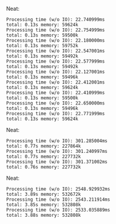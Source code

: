 
Neat:

	Processing time (w/o IO): 22.740999ms
	total: 0.13s memory: 59624k
	Processing time (w/o IO): 22.754999ms
	total: 0.13s memory: 59500k
	Processing time (w/o IO): 22.180000ms
	total: 0.13s memory: 59752k
	Processing time (w/o IO): 22.547001ms
	total: 0.13s memory: 59492k
	Processing time (w/o IO): 22.577999ms
	total: 0.13s memory: 59492k
	Processing time (w/o IO): 22.127001ms
	total: 0.13s memory: 59496k
	Processing time (w/o IO): 22.412001ms
	total: 0.13s memory: 59624k
	Processing time (w/o IO): 22.410999ms
	total: 0.13s memory: 59500k
	Processing time (w/o IO): 22.650000ms
	total: 0.13s memory: 59496k
	Processing time (w/o IO): 22.771999ms
	total: 0.13s memory: 59624k

Neat:

	Processing time (w/o IO): 301.285004ms
	total: 0.77s memory: 227864k
	Processing time (w/o IO): 301.240997ms
	total: 0.77s memory: 227732k
	Processing time (w/o IO): 301.371002ms
	total: 0.76s memory: 227732k

Neat:

	Processing time (w/o IO): 2548.929932ms
	total: 3.89s memory: 532672k
	Processing time (w/o IO): 2543.211914ms
	total: 3.85s memory: 532808k
	Processing time (w/o IO): 2533.035889ms
	total: 3.88s memory: 532808k
